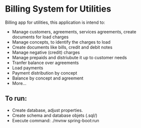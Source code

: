 # Billing System for Utilities
Billing app for utilities, this application is intend to:
*  Manage customers, agreements, services agreements, create documents for load charges
*  Manage concepts, to identify the charges to load
*  Create documents like bills, credit and debit notes
*  Manage negative (credit) charges
*  Manage prepaids and distriubute it up to customer needs
*  Tranfer balance over agreements
*  Load payments
*  Payment distribution by concept
*  Balance by concept and agreement
*  More...


## To run:

*  Create database, adjust properties.
*  Create schema and database objets (.sql/)
*  Execute command: ./mvnw spring-boot:run
